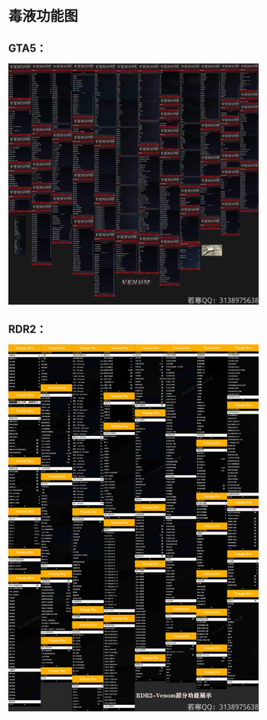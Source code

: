 # 毒液功能图

## **GTA5：**

![](<../../.gitbook/assets/image (25).png>)

## **RDR2：**

![](<../../.gitbook/assets/image (10).png>)
